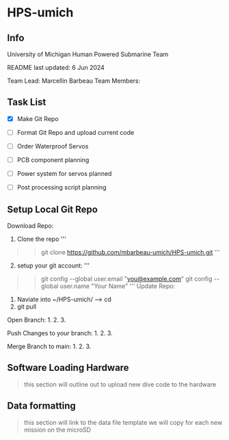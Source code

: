 # HPS-umich
## Info
University of Michigan Human Powered Submarine Team 

README last updated: 6 Jun 2024

Team Lead: Marcellin Barbeau
Team Members: 

## Task List
- [x] Make Git Repo
- [ ] Format Git Repo and upload current code
- [ ] Order Waterproof Servos 
- [ ] PCB component planning
- [ ] Power system for servos planned
- [ ] Post processing script planning


## Setup Local Git Repo
Download Repo:
1. Clone the repo
'''
>> git clone https://github.com/mbarbeau-umich/HPS-umich.git
'''
2. setup your git account:
'''
>> git config --global user.email "you@example.com"
>> git config --global user.name "Your Name"
'''
Update Repo:
1. Naviate into ~/HPS-umich/ --> cd 
2. git pull

Open Branch:
1. 
2. 
3. 

Push Changes to your branch:
1. 
2. 
3. 

Merge Branch to main:
1. 
2. 
3. 

## Software Loading Hardware

> this section will outline out to upload new dive code to the hardware


## Data formatting

> this section will link to the data file template we will copy for each new mission on the microSD


